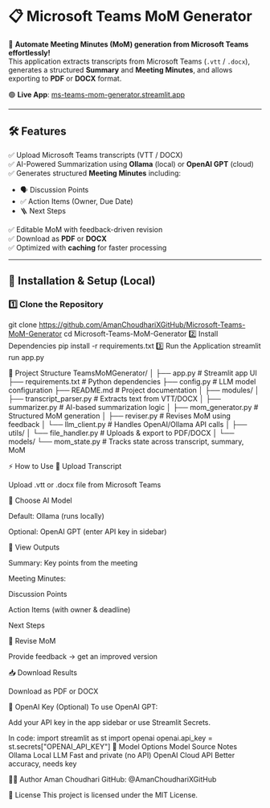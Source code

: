 # 📋 Microsoft Teams MoM Generator

🚀 **Automate Meeting Minutes (MoM) generation from Microsoft Teams effortlessly!**  
This application extracts transcripts from Microsoft Teams (`.vtt` / `.docx`), generates a structured **Summary** and **Meeting Minutes**, and allows exporting to **PDF** or **DOCX** format.

🟢 **Live App**: [ms-teams-mom-generator.streamlit.app](https://ms-teams-mom-generator.streamlit.app/)

---

## 🛠️ Features

✅ Upload Microsoft Teams transcripts (VTT / DOCX)  
✅ AI-Powered Summarization using **Ollama** (local) or **OpenAI GPT** (cloud)  
✅ Generates structured **Meeting Minutes** including:
- 🗣️ Discussion Points
- ✅ Action Items (Owner, Due Date)
- 🪜 Next Steps  

✅ Editable MoM with feedback-driven revision  
✅ Download as **PDF** or **DOCX**  
✅ Optimized with **caching** for faster processing

---

## 🚀 Installation & Setup (Local)

### 1️⃣ Clone the Repository

git clone https://github.com/AmanChoudhariXGitHub/Microsoft-Teams-MoM-Generator
cd Microsoft-Teams-MoM-Generator
2️⃣ Install Dependencies
pip install -r requirements.txt
3️⃣ Run the Application
streamlit run app.py

📂 Project Structure
TeamsMoMGenerator/
│
├── app.py                  # Streamlit app UI
├── requirements.txt        # Python dependencies
├── config.py               # LLM model configuration
├── README.md               # Project documentation
│
├── modules/
│   ├── transcript_parser.py   # Extracts text from VTT/DOCX
│   ├── summarizer.py          # AI-based summarization logic
│   ├── mom_generator.py       # Structured MoM generation
│   ├── reviser.py             # Revises MoM using feedback
│   └── llm_client.py          # Handles OpenAI/Ollama API calls
│
├── utils/
│   └── file_handler.py        # Uploads & export to PDF/DOCX
│
└── models/
    └── mom_state.py           # Tracks state across transcript, summary, MoM


⚡ How to Use
📂 Upload Transcript

Upload .vtt or .docx file from Microsoft Teams

🤖 Choose AI Model

Default: Ollama (runs locally)

Optional: OpenAI GPT (enter API key in sidebar)

📄 View Outputs

Summary: Key points from the meeting

Meeting Minutes:

Discussion Points

Action Items (with owner & deadline)

Next Steps

📝 Revise MoM

Provide feedback → get an improved version

📥 Download Results

Download as PDF or DOCX

🔐 OpenAI Key (Optional)
To use OpenAI GPT:

Add your API key in the app sidebar or use Streamlit Secrets.

In code:
import streamlit as st
import openai
openai.api_key = st.secrets["OPENAI_API_KEY"]
🧠 Model Options
Model	Source	Notes
Ollama	Local LLM	Fast and private (no API)
OpenAI	Cloud API	Better accuracy, needs key

🧑‍💻 Author
Aman Choudhari
GitHub: @AmanChoudhariXGitHub

🪪 License
This project is licensed under the MIT License.

